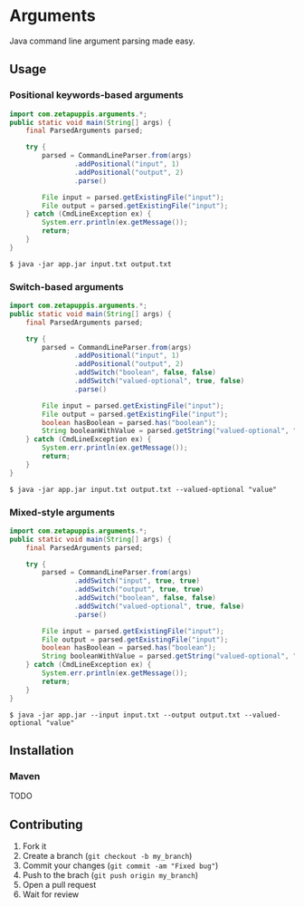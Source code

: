 Arguments
=========

Java command line argument parsing made easy.

Usage
-----

### Positional keywords-based arguments
```java
import com.zetapuppis.arguments.*;
public static void main(String[] args) {
    final ParsedArguments parsed;

    try {
        parsed = CommandLineParser.from(args)
                .addPositional("input", 1)
                .addPositional("output", 2)
                .parse()

        File input = parsed.getExistingFile("input");
        File output = parsed.getExistingFile("input");
    } catch (CmdLineException ex) {
        System.err.println(ex.getMessage());
        return;
    }
}
```

    $ java -jar app.jar input.txt output.txt

### Switch-based arguments
```java
import com.zetapuppis.arguments.*;
public static void main(String[] args) {
    final ParsedArguments parsed;

    try {
        parsed = CommandLineParser.from(args)
                .addPositional("input", 1)
                .addPositional("output", 2)
                .addSwitch("boolean", false, false)
                .addSwitch("valued-optional", true, false)
                .parse()

        File input = parsed.getExistingFile("input");
        File output = parsed.getExistingFile("input");
        boolean hasBoolean = parsed.has("boolean");
        String booleanWithValue = parsed.getString("valued-optional", "default");
    } catch (CmdLineException ex) {
        System.err.println(ex.getMessage());
        return;
    }
}
```

    $ java -jar app.jar input.txt output.txt --valued-optional "value"

### Mixed-style arguments
```java
import com.zetapuppis.arguments.*;
public static void main(String[] args) {
    final ParsedArguments parsed;

    try {
        parsed = CommandLineParser.from(args)
                .addSwitch("input", true, true)
                .addSwitch("output", true, true)
                .addSwitch("boolean", false, false)
                .addSwitch("valued-optional", true, false)
                .parse()

        File input = parsed.getExistingFile("input");
        File output = parsed.getExistingFile("input");
        boolean hasBoolean = parsed.has("boolean");
        String booleanWithValue = parsed.getString("valued-optional", "default");
    } catch (CmdLineException ex) {
        System.err.println(ex.getMessage());
        return;
    }
}
```

    $ java -jar app.jar --input input.txt --output output.txt --valued-optional "value"

Installation
------------

### Maven
TODO

Contributing
------------
1. Fork it
2. Create a branch (`git checkout -b my_branch`)
3. Commit your changes (`git commit -am "Fixed bug"`)
4. Push to the brach (`git push origin my_branch`)
5. Open a pull request
6. Wait for review
